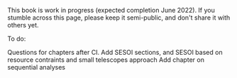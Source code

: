 This book is work in progress (expected completion June 2022). If you stumble across this page, please keep it semi-public, and don't share it with others yet. 

To do:

Questions for chapters after CI. 
Add SESOI sections, and SESOI based on resource contraints and small telescopes approach
Add chapter on sequential analyses
